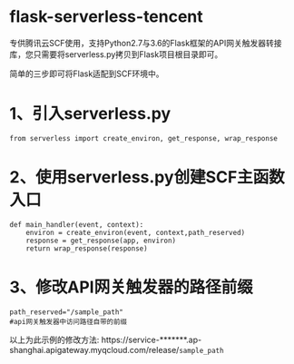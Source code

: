 # flask-serverless-tencent
专供腾讯云SCF使用，支持Python2.7与3.6的Flask框架的API网关触发器转接库，您只需要将serverless.py拷贝到Flask项目根目录即可。

简单的三步即可将Flask适配到SCF环境中。

# 1、引入serverless.py 
```
from serverless import create_environ, get_response, wrap_response
```

# 2、使用serverless.py创建SCF主函数入口
```
def main_handler(event, context):
    environ = create_environ(event, context,path_reserved)
    response = get_response(app, environ)
    return wrap_response(response)
```

# 3、修改API网关触发器的路径前缀

```
path_reserved="/sample_path"
#api网关触发器中访问路径自带的前缀
```

以上为此示例的修改方法:
https://service-*******.ap-shanghai.apigateway.myqcloud.com/release/`sample_path`
